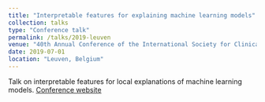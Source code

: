 ```yaml
---
title: "Interpretable features for explaining machine learning models"
collection: talks
type: "Conference talk"
permalink: /talks/2019-leuven
venue: "40th Annual Conference of the International Society for Clinical Biostatistics"
date: 2019-07-01
location: "Leuven, Belgium"
---
```


Talk on interpretable features for local explanations of machine learning models.
[Conference website](https://kuleuvencongres.be/iscb40/)
